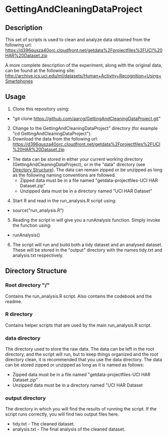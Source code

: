 # GettingAndCleaningDataProject

## Description
This set of scripts is used to clean and analyze data obtained from the following url: https://d396qusza40orc.cloudfront.net/getdata%2Fprojectfiles%2FUCI%20HAR%20Dataset.zip

A more complete description of the experiment, along with the original data, can be found at the following site: http://archive.ics.uci.edu/ml/datasets/Human+Activity+Recognition+Using+Smartphones

## Usage
1. Clone this repository using:
  - "git clone https://github.com/aarcg/GettingAndCleaningDataProject.git"
2. Change to the GettingAndCleaningDataProject" directory (for example "cd GettingAndCleaningDataProject").
3. Download the data from the following url: https://d396qusza40orc.cloudfront.net/getdata%2Fprojectfiles%2FUCI%20HAR%20Dataset.zip
  - The data can be stored in either your current working directory (GettingAndCleaningDataProject), or in the "data" directory (see [Directory Structure](#directory-structure)). The data can remain zipped or be unzipped as long as the following naming conventions are followed.
    - Zipped data must be in a file named "getdata-projectfiles-UCI HAR Dataset.zip"
    - Unzipped data must be in a directory named "UCI HAR Dataset"
4. Start R and read in the run_analysis.R script using:
  - source("run_analysis.R")
5. Reading the script in will give you a runAnalysis function. Simply invoke the function using:
  - runAnalysis()
6. The script will run and build both a tidy dataset and an analysed dataset. These will be stored in the "output" directory with the names tidy.txt and analysis.txt respectively.

## Directory Structure
### Root directory "/"
Contains the run_analysis.R script. Also contains the codebook and the readme.

### R directory
Contains helper scripts that are used by the main run_analysis.R script.

### data directory
The directory used to store the raw data. The data can be left in the root directory, and the script will run, but to keep things organized and the root directory clean, it is recommended that you use the data directory. The data can be stored zipped or unzipped as long as it is named as follows:
  - Zipped data must be in a file named "getdata-projectfiles-UCI HAR Dataset.zip"
  - Unzipped data must be in a directory named "UCI HAR Dataset

### output directory
The directory in which you will find the results of running the script. If the script runs correctly, you will find two output files here.
  - tidy.txt - The cleaned dataset.
  - analysis.txt - The final analysis of the cleaned dataset.
